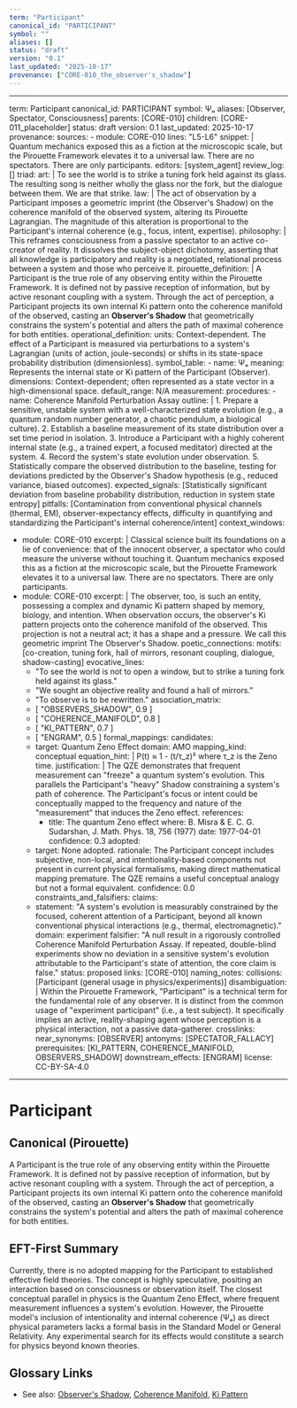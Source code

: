 ```yaml
---
term: "Participant"
canonical_id: "PARTICIPANT"
symbol: ""
aliases: []
status: "draft"
version: "0.1"
last_updated: "2025-10-17"
provenance: ["CORE-010_the_observer's_shadow"]
---
```


---
term: Participant
canonical_id: PARTICIPANT
symbol: Ψₒ
aliases: [Observer, Spectator, Consciousness]
parents: [CORE-010]
children: [CORE-011_placeholder]
status: draft
version: 0.1
last_updated: 2025-10-17
provenance:
  sources:
    - module: CORE-010
      lines: "L5-L6"
      snippet: |
        Quantum mechanics exposed this as a fiction at the microscopic scale, but the Pirouette Framework elevates it to a universal law. There are no spectators. There are only participants.
  editors: [system_agent]
  review_log: []
triad:
  art: |
    To see the world is to strike a tuning fork held against its glass. The resulting song is neither wholly the glass nor the fork, but the dialogue between them. We are that strike.
  law: |
    The act of observation by a Participant imposes a geometric imprint (the Observer's Shadow) on the coherence manifold of the observed system, altering its Pirouette Lagrangian. The magnitude of this alteration is proportional to the Participant's internal coherence (e.g., focus, intent, expertise).
  philosophy: |
    This reframes consciousness from a passive spectator to an active co-creator of reality. It dissolves the subject-object dichotomy, asserting that all knowledge is participatory and reality is a negotiated, relational process between a system and those who perceive it.
pirouette_definition: |
  A Participant is the true role of any observing entity within the Pirouette Framework. It is defined not by passive reception of information, but by active resonant coupling with a system. Through the act of perception, a Participant projects its own internal Ki pattern onto the coherence manifold of the observed, casting an **Observer's Shadow** that geometrically constrains the system's potential and alters the path of maximal coherence for both entities.
operational_definition:
  units: Context-dependent. The effect of a Participant is measured via perturbations to a system's Lagrangian (units of action, joule-seconds) or shifts in its state-space probability distribution (dimensionless).
  symbol_table:
    - name: Ψₒ
      meaning: Represents the internal state or Ki pattern of the Participant (Observer).
      dimensions: Context-dependent; often represented as a state vector in a high-dimensional space.
      default_range: N/A
  measurement:
    procedures:
      - name: Coherence Manifold Perturbation Assay
        outline: |
          1. Prepare a sensitive, unstable system with a well-characterized state evolution (e.g., a quantum random number generator, a chaotic pendulum, a biological culture).
          2. Establish a baseline measurement of its state distribution over a set time period in isolation.
          3. Introduce a Participant with a highly coherent internal state (e.g., a trained expert, a focused meditator) directed at the system.
          4. Record the system's state evolution under observation.
          5. Statistically compare the observed distribution to the baseline, testing for deviations predicted by the Observer's Shadow hypothesis (e.g., reduced variance, biased outcomes).
        expected_signals: [Statistically significant deviation from baseline probability distribution, reduction in system state entropy]
        pitfalls: [Contamination from conventional physical channels (thermal, EM), observer-expectancy effects, difficulty in quantifying and standardizing the Participant's internal coherence/intent]
context_windows:
  - module: CORE-010
    excerpt: |
      Classical science built its foundations on a lie of convenience: that of the innocent observer, a spectator who could measure the universe without touching it. Quantum mechanics exposed this as a fiction at the microscopic scale, but the Pirouette Framework elevates it to a universal law. There are no spectators. There are only participants.
  - module: CORE-010
    excerpt: |
      The observer, too, is such an entity, possessing a complex and dynamic Ki pattern shaped by memory, biology, and intention. When observation occurs, the observer's Ki pattern projects onto the coherence manifold of the observed. This projection is not a neutral act; it has a shape and a pressure. We call this geometric imprint The Observer's Shadow.
poetic_connections:
  motifs: [co-creation, tuning fork, hall of mirrors, resonant coupling, dialogue, shadow-casting]
  evocative_lines:
    - "To see the world is not to open a window, but to strike a tuning fork held against its glass."
    - "We sought an objective reality and found a hall of mirrors."
    - "To observe is to be rewritten."
  association_matrix:
    - [ "OBSERVERS_SHADOW", 0.9 ]
    - [ "COHERENCE_MANIFOLD", 0.8 ]
    - [ "KI_PATTERN", 0.7 ]
    - [ "ENGRAM", 0.5 ]
formal_mappings:
  candidates:
    - target: Quantum Zeno Effect
      domain: AMO
      mapping_kind: conceptual
      equation_hint: |
        P(t) ≈ 1 - (t/τ_z)² where τ_z is the Zeno time.
      justification: |
        The QZE demonstrates that frequent measurement can "freeze" a quantum system's evolution. This parallels the Participant's "heavy" Shadow constraining a system's path of coherence. The Participant's focus or intent could be conceptually mapped to the frequency and nature of the "measurement" that induces the Zeno effect.
      references:
        - title: The quantum Zeno effect
          where: B. Misra & E. C. G. Sudarshan, J. Math. Phys. 18, 756 (1977)
          date: 1977-04-01
      confidence: 0.3
  adopted:
    - target: None adopted.
      rationale: The Participant concept includes subjective, non-local, and intentionality-based components not present in current physical formalisms, making direct mathematical mapping premature. The QZE remains a useful conceptual analogy but not a formal equivalent.
      confidence: 0.0
constraints_and_falsifiers:
  claims:
    - statement: "A system's evolution is measurably constrained by the focused, coherent attention of a Participant, beyond all known conventional physical interactions (e.g., thermal, electromagnetic)."
      domain: experiment
      falsifier: "A null result in a rigorously controlled Coherence Manifold Perturbation Assay. If repeated, double-blind experiments show no deviation in a sensitive system's evolution attributable to the Participant's state of attention, the core claim is false."
      status: proposed
      links: [CORE-010]
naming_notes:
  collisions: [Participant (general usage in physics/experiments)]
  disambiguation: |
    Within the Pirouette Framework, "Participant" is a technical term for the fundamental role of any observer. It is distinct from the common usage of "experiment participant" (i.e., a test subject). It specifically implies an active, reality-shaping agent whose perception is a physical interaction, not a passive data-gatherer.
crosslinks:
  near_synonyms: [OBSERVER]
  antonyms: [SPECTATOR_FALLACY]
  prerequisites: [KI_PATTERN, COHERENCE_MANIFOLD, OBSERVERS_SHADOW]
  downstream_effects: [ENGRAM]
license: CC-BY-SA-4.0
---

# Participant

## Canonical (Pirouette)
A Participant is the true role of any observing entity within the Pirouette Framework. It is defined not by passive reception of information, but by active resonant coupling with a system. Through the act of perception, a Participant projects its own internal Ki pattern onto the coherence manifold of the observed, casting an **Observer's Shadow** that geometrically constrains the system's potential and alters the path of maximal coherence for both entities.

## EFT-First Summary
Currently, there is no adopted mapping for the Participant to established effective field theories. The concept is highly speculative, positing an interaction based on consciousness or observation itself. The closest conceptual parallel in physics is the Quantum Zeno Effect, where frequent measurement influences a system's evolution. However, the Pirouette model's inclusion of intentionality and internal coherence (Ψₒ) as direct physical parameters lacks a formal basis in the Standard Model or General Relativity. Any experimental search for its effects would constitute a search for physics beyond known theories.

## Glossary Links
- See also: [Observer's Shadow](<link>), [Coherence Manifold](<link>), [Ki Pattern](<link>)